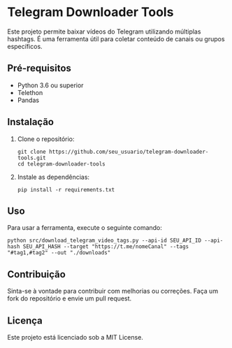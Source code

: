 # Telegram Downloader Tools

Este projeto permite baixar vídeos do Telegram utilizando múltiplas hashtags. É uma ferramenta útil para coletar conteúdo de canais ou grupos específicos.

## Pré-requisitos

- Python 3.6 ou superior
- Telethon
- Pandas

## Instalação

1. Clone o repositório:
   ```
   git clone https://github.com/seu_usuario/telegram-downloader-tools.git
   cd telegram-downloader-tools
   ```

2. Instale as dependências:
   ```
   pip install -r requirements.txt
   ```

## Uso

Para usar a ferramenta, execute o seguinte comando:

```
python src/download_telegram_video_tags.py --api-id SEU_API_ID --api-hash SEU_API_HASH --target "https://t.me/nomeCanal" --tags "#tag1,#tag2" --out "./downloads"
```

## Contribuição

Sinta-se à vontade para contribuir com melhorias ou correções. Faça um fork do repositório e envie um pull request.

## Licença

Este projeto está licenciado sob a MIT License.